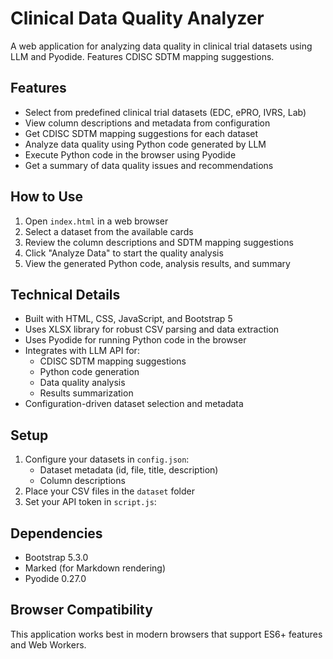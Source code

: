 # Clinical Data Quality Analyzer

A web application for analyzing data quality in clinical trial datasets using LLM and Pyodide. Features CDISC SDTM mapping suggestions.

## Features

- Select from predefined clinical trial datasets (EDC, ePRO, IVRS, Lab)
- View column descriptions and metadata from configuration
- Get CDISC SDTM mapping suggestions for each dataset
- Analyze data quality using Python code generated by LLM
- Execute Python code in the browser using Pyodide
- Get a summary of data quality issues and recommendations

## How to Use

1. Open `index.html` in a web browser
2. Select a dataset from the available cards
3. Review the column descriptions and SDTM mapping suggestions
4. Click "Analyze Data" to start the quality analysis
5. View the generated Python code, analysis results, and summary

## Technical Details

- Built with HTML, CSS, JavaScript, and Bootstrap 5
- Uses XLSX library for robust CSV parsing and data extraction
- Uses Pyodide for running Python code in the browser
- Integrates with LLM API for:
  - CDISC SDTM mapping suggestions
  - Python code generation
  - Data quality analysis
  - Results summarization
- Configuration-driven dataset selection and metadata

## Setup

1. Configure your datasets in `config.json`:
   - Dataset metadata (id, file, title, description)
   - Column descriptions
2. Place your CSV files in the `dataset` folder
3. Set your API token in `script.js`:


## Dependencies

- Bootstrap 5.3.0
- Marked (for Markdown rendering)
- Pyodide 0.27.0

## Browser Compatibility

This application works best in modern browsers that support ES6+ features and Web Workers.
